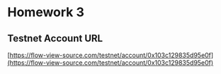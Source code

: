 # Homework 3

## Testnet Account URL
[https://flow-view-source.com/testnet/account/0x103c129835d95e0f](https://flow-view-source.com/testnet/account/0x103c129835d95e0f)
